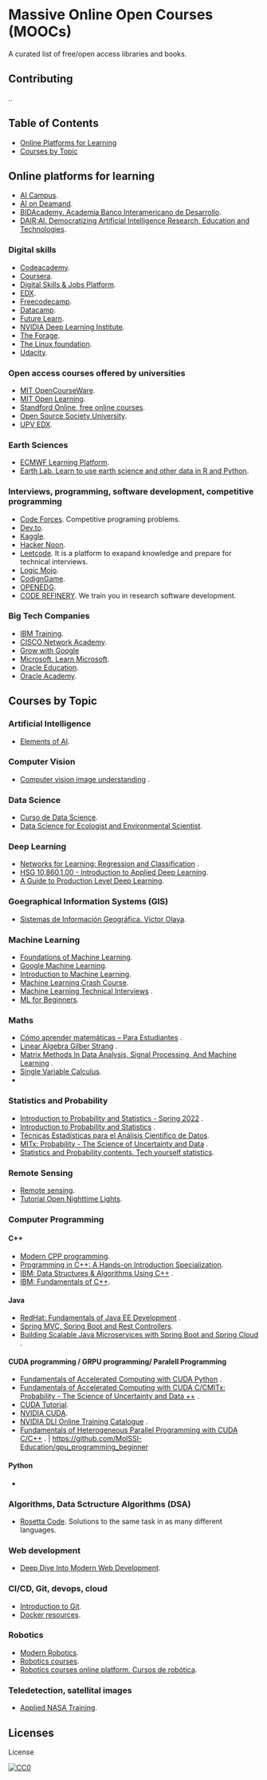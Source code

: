 # Massive Online Open Courses (MOOCs)

A curated list of free/open access libraries and books.

## Contributing

..

## Table of Contents
- [Online Platforms for Learning](#online-platforms-for-learning)
- [Courses by Topic](#courses-by-topic)

## Online platforms for learning
* [AI Campus](https://ki-campus.org/).
* [AI on Deamand](https://www.ai4europe.eu/).
* [BIDAcademy. Academia Banco Interamericano de Desarrollo](https://cursos.iadb.org/en).
* [DAIR:AI. Democratizing Artificial Intelligence Research, Education and Technologies](https://github.com/dair-ai).


### Digital skills
* [Codeacademy](https://www.codecademy.com/).
* [Coursera](https://www.coursera.org/).
* [Digital Skills & Jobs Platform](https://digital-skills-jobs.europa.eu/en).
* [EDX](https://www.edx.org/).
* [Freecodecamp](https://www.freecodecamp.org/).
* [Datacamp](https://www.datacamp.com/).
* [Future Learn](https://www.futurelearn.com/).
* [NVIDIA Deep Learning Institute](https://learn.nvidia.com/en-us/training/self-paced-courses).
* [The Forage](https://www.theforage.com/).
* [The Linux foundation](https://trainingportal.linuxfoundation.org).
* [Udacity](https://www.udacity.com/).

### Open access courses offered by universities
* [MIT OpenCourseWare](https://ocw.mit.edu/).
* [MIT Open Learning](https://openlearning.mit.edu/).
* [Standford Online, free online courses](https://online.stanford.edu/free-courses).
* [Open Source Society University](https://github.com/ossu).
* [UPV EDX](https://upvx.es/).

### Earth Sciences
* [ECMWF Learning Platform](https://learning.ecmwf.int/).
* [Earth Lab. Learn to use earth science and other data in R and Python](https://www.earthdatascience.org/).

### Interviews, programming, software development, competitive programming
* [Code Forces](https://codeforces.com/). Competitive programing problems.
* [Dev.to](https://dev.to/).
* [Kaggle](https://www.kaggle.com/).
* [Hacker Noon](https://hackernoon.com/).
* [Leetcode](https://leetcode.com/). It is a platform to exapand knowledge and prepare for technical interviews.
* [Logic Mojo](https://logicmojo.com/).
* [CodignGame](https://www.codingame.com).
* [OPENEDG](https://openedg.org/).
* [CODE REFINERY](https://coderefinery.org/). We train you in research software development.

### Big Tech Companies
* [IBM Training](https://www.ibm.com/training/).
* [CISCO Network Academy](https://www.netacad.com/).
* [Grow with Google](https://grow.google/)
* [Microsoft. Learn Microsoft](https://learn.microsoft.com/en-us/).
* [Oracle Education](https://education.oracle.com/es/).
* [Oracle Academy](https://learn.oracle.com/).

## Courses by Topic
### Artificial Intelligence
* [Elements of AI](https://www.elementsofai.com/).

### Computer Vision
* [Computer vision image understanding](https://digital-skills-jobs.europa.eu/en/opportunities/training/computer-vision-image-understanding-efficient-business-and-industry)
  .

### Data Science
* [Curso de Data Science](https://www.santanderopenacademy.com/es/courses/introduction-to-data-science.html).
* [Data Science for Ecologist and Environmental Scientist](https://ourcodingclub.github.io/).

### Deep Learning
* [Networks for Learning: Regression and Classification](https://ocw.mit.edu/courses/9-520-a-networks-for-learning-regression-and-classification-spring-2001/)
  .
* [HSG 10,860,1.00 - Introduction to Applied Deep Learning](https://github.com/pA1nD/course-deep-learning).
* [A Guide to Production Level Deep Learning](https://github.com/alirezadir/Production-Level-Deep-Learning).

### Goegraphical Information Systems (GIS)
* [Sistemas de Información Geográfica. Víctor Olaya](https://volaya.github.io/libro-sig/index.html).

### Machine Learning
* [Foundations of Machine Learning](https://bloomberg.github.io/foml/#home).
* [Google Machine Learning](https://developers.google.com/machine-learning).
* [Introduction to Machine Learning](https://developers.google.com/machine-learning/intro-to-ml).
* [Machine Learning Crash Course](https://developers.google.com/machine-learning/crash-course).
* [Machine Learning Technical Interviews](https://github.com/alirezadir/Machine-Learning-Interviews/blob/main/README.md)
  .
* [ML for Beginners](https://github.com/microsoft/ML-For-Beginners).

### Maths
* [Cómo aprender matemáticas – Para Estudiantes](https://online.stanford.edu/courses/gse-yeduc115-sp-como-aprender-matematicas-para-estudiantes)
  .
* [Linear Algebra Gilber Strang](https://ocw.mit.edu/courses/18-06sc-linear-algebra-fall-2011/pages/ax-b-and-the-four-subspaces/)
  .
* [Matrix Methods In Data Analysis, Signal Processing, And Machine Learning](https://ocw.mit.edu/courses/18-065-matrix-methods-in-data-analysis-signal-processing-and-machine-learning-spring-2018/)
  .
* [Single Variable Calculus](https://ocw.mit.edu/courses/18-01-single-variable-calculus-fall-2006/).
* 

### Statistics and Probability
* [Introduction to Probability and Statistics - Spring 2022](https://ocw.mit.edu/courses/18-05-introduction-to-probability-and-statistics-spring-2022/)
  .
* [Introduction to Probability and Statistics](https://openlearninglibrary.mit.edu/courses/course-v1:MITx+18.05r_10+2022_Summer/course/)
  .
* [Técnicas Estadísticas para el Análisis Científico de Datos](https://www2.uned.es/experto-estadistica-multivariante/).
* [MITx: Probability - The Science of Uncertainty and Data](https://www.edx.org/learn/probability/massachusetts-institute-of-technology-probability-the-science-of-uncertainty-and-data)
  .
* [Statistics and Probability contents. Tech yourself statistics](https://stattrek.com/).

### Remote Sensing
* [Remote sensing](https://es.coursera.org/learn/remote-sensing).
* [Tutorial Open Nighttime Lights](https://worldbank.github.io/OpenNightLights/welcome.html).

### Computer Programming
#### C++
* [Modern CPP programming](https://github.com/federico-busato/Modern-CPP-Programming).
* [Programming in C++: A Hands-on Introduction Specialization](https://www.coursera.org/specializations/hands-on-cpp).
* [IBM: Data Structures & Algorithms Using C++](https://www.edx.org/es/learn/data-structures/ibm-data-structures-algorithms-using-c)
  .
* [IBM: Fundamentals of C++](https://www.edx.org/es/learn/c-programming/ibm-fundamentals-of-c).

#### Java
* [RedHat: Fundamentals of Java EE Development](https://www.edx.org/learn/java/red-hat-fundamentals-of-java-ee-development)
  .
* [Spring MVC, Spring Boot and Rest Controllers](https://www.coursera.org/learn/spring-mvc-rest-controller).
* [Building Scalable Java Microservices with Spring Boot and Spring Cloud](https://www.coursera.org/learn/google-cloud-java-spring)
  .

#### CUDA programming / GRPU programming/ Paralell Programming
* [Fundamentals of Accelerated Computing with CUDA Python](https://courses.nvidia.com/courses/course-v1:DLI+C-AC-02+V1/)
  .
* [Fundamentals of Accelerated Computing with CUDA C/CMITx: Probability - The Science of Uncertainty and Data ++](https://courses.nvidia.com/courses/course-v1:DLI+C-AC-01+V1/)
  .
* [CUDA Tutorial](https://cuda-tutorial.readthedocs.io/en/latest/).
* [NVIDIA CUDA](https://github.com/federico-busato/Modern-CPP-Programming).
* [NVIDIA DLI Online Training Catalogue](https://digital-skills-jobs.europa.eu/en/opportunities/training/nvidia-dli-online-training-catalogue)
  .
* [Fundamentals of Heterogeneous Parallel Programming with CUDA C/C++](https://education.molssi.org/gpu_programming_beginner/)
  . | https://github.com/MolSSI-Education/gpu_programming_beginner
  
  
#### Python
* 

### Algorithms, Data Sctructure Algorithms (DSA)
* [Rosetta Code](http://www.rosettacode.org). Solutions to the same task in as many different languages.

### Web development
* [Deep Dive Into Modern Web Development](https://fullstackopen.com/en/).

### CI/CD, Git, devops, cloud
* [Introduction to Git](https://learn.microsoft.com/en-us/training/modules/introduction-to-github/).
* [Docker resources](https://www.docker.com/blog/how-to-dockerize-your-python-applications/).

### Robotics
* [Modern Robotics](https://github.com/madibabaiasl/modern-robotics-course).
* [Robotics courses](https://github.com/mithi/robotics-coursework).
* [Robotics courses online platform. Cursos de robótica](https://www.theconstructsim.com/).

### Teledetection, satellital images
* [Applied NASA Training](https://appliedsciences.nasa.gov/get-involved/training/).

## Licenses

License

[![CC0](http://i.creativecommons.org/p/zero/1.0/88x31.png)](http://creativecommons.org/publicdomain/zero/1.0/)
